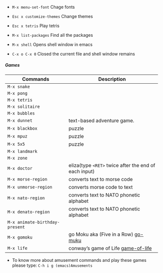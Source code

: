 
- `M-x menu-set-font`	  Chage fonts
- `Esc x customize-themes`  Change themes
- `Esc x tetris` 		  Play tetris

- `M-x list-packages`	  Find all the packages

- `M-x shell`  		  Opens shell window in emacs
- `C-x o C-x 0`		  Closed the current file and shell window remains 

##### Games

| Commands 			            | Description                            													  |
|-------------------------------|---------------------------------------------------------------------------------------------|
| `M-x snake`   				|                              																  | 
| `M-x pong`     				|         	               																	  | 
| `M-x tetris`     				|           																				  | 
| `M-x solitaire`   			|           																				  | 
| `M-x bubbles`    				|              																				  | 
| `M-x dunnet`      			| text-based adventure game.                  												  | 
| `M-x blackbox` 				| puzzle      		   																		  | 
| `M-x mpuz` 					| puzzle																					  |
| `M-x 5x5`         			| puzzle																					  |
| `M-x landmark`    			|																						      |
| `M-x zone` 					|																							  |
| `M-x doctor`					| eliza(type `<RET>` twice after the end of each input)									      |
| `M-x morse-region`			| converts text to morse code 																  |
| `M-x unmorse-region`  		| converts morse code to text 																  |
| `M-x nato-region` 			| converts text to NATO phonetic alphabet                            						  |
| `M-x denato-region` 			| converts text to NATO phonetic alphabet													  |
| `M-x animate-birthday-present`| 																							  |
| `M-x gomoku`        			| go Moku aka (Five in a Row) [go-muku](https://en.wikipedia.org/wiki/Gomoku)				  |
| `M-x life` 		  			| conway’s game of Life [game-of-life](https://en.wikipedia.org/wiki/Conway%27s_Game_of_Life) |

- To know more about amusement commands and play these games please type: `C-h i g (emacs)Amusements` 
